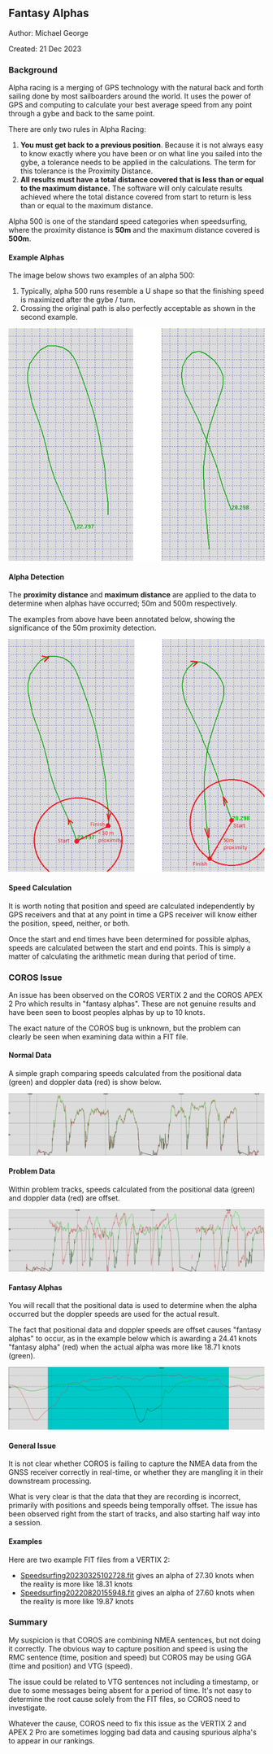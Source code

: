 ## Fantasy Alphas

Author: Michael George

Created: 21 Dec 2023



### Background

Alpha racing is a merging of GPS technology with the natural back and forth sailing done by most sailboarders around the world. It uses the power of GPS and computing to calculate your best average speed from any point through a gybe and back to the same point.

There are only two rules in Alpha Racing:

1. **You must get back to a previous position**. Because it is not always easy to know exactly where you have been or on what line you sailed into the gybe, a tolerance needs to be applied in the calculations. The term for this tolerance is the Proximity Distance. 
1. **All results must have a total distance covered that is less than or equal to the maximum distance.** The software will only calculate results achieved where the total distance covered from start to return is less than or equal to the maximum distance.

Alpha 500 is one of the standard speed categories when speedsurfing, where the proximity distance is **50m** and the maximum distance covered is **500m**.



#### Example Alphas

The image below shows two examples of an alpha 500:

1. Typically, alpha 500 runs resemble a U shape so that the finishing speed is maximized after the gybe / turn.
2. Crossing the original path is also perfectly acceptable as shown in the second example.


![examples](img/examples.png)



#### Alpha Detection

The **proximity distance** and **maximum distance** are applied to the data to determine when alphas have occurred; 50m and 500m respectively.

The examples from above have been annotated below, showing the significance of the 50m proximity detection.

![examples](img/proximity.png)



#### Speed Calculation

It is worth noting that position and speed are calculated independently by GPS receivers and that at any point in time a GPS receiver will know either the position, speed, neither, or both.

Once the start and end times have been determined for possible alphas, speeds are calculated between the start and end points. This is simply a matter of calculating the arithmetic mean during that period of time. 



### COROS Issue

An issue has been observed on the COROS VERTIX 2 and the COROS APEX 2 Pro which results in "fantasy alphas". These are not genuine results and have been seen to boost peoples alphas by up to 10 knots.

The exact nature of the COROS bug is unknown, but the problem can clearly be seen when examining data within a FIT file.



#### Normal Data

A simple graph comparing speeds calculated from the positional data (green) and doppler data (red) is show below.

![examples](img/20220820-1.png)

 

#### Problem Data

Within problem tracks, speeds calculated from the positional data (green) and doppler data (red) are offset. 

![examples](img/20220820-2.png)

 

#### Fantasy Alphas

You will recall that the positional data is used to determine when the alpha occurred but the doppler speeds are used for the actual result.

The fact that positional data and doppler speeds are offset causes "fantasy alphas" to occur, as in the example below which is awarding a 24.41 knots "fantasy alpha" (red) when the actual alpha was more like 18.71 knots (green).     

![examples](img/20220820-3.png)

 

#### General Issue

It is not clear whether COROS is failing to capture the NMEA data from the GNSS receiver correctly in real-time, or whether they are mangling it in their downstream processing.

What is very clear is that the data that they are recording is incorrect, primarily with positions and speeds being temporally offset. The issue has been observed right from the start of tracks, and also starting half way into a session.



#### Examples

Here are two example FIT files from a VERTIX 2:

- [Speedsurfing20230325102728.fit](Speedsurfing20230325102728.fit) gives an alpha of 27.30 knots when the reality is more like 18.31 knots
- [Speedsurfing20220820155948.fit](Speedsurfing20220820155948.fit) gives an alpha of 27.60 knots when the reality is more like 19.87 knots



### Summary

My suspicion is that COROS are combining NMEA sentences, but not doing it correctly. The obvious way to capture position and speed is using the RMC sentence (time, position and speed) but COROS may be using GGA (time and position) and VTG (speed).  

The issue could be related to VTG sentences not including a timestamp, or due to some messages being absent for a period of time. It's not easy to determine the root cause solely from the FIT files, so COROS need to investigate.

Whatever the cause, COROS need to fix this issue as the VERTIX 2 and APEX 2 Pro are sometimes logging bad data and causing spurious alpha's to appear in our rankings.

